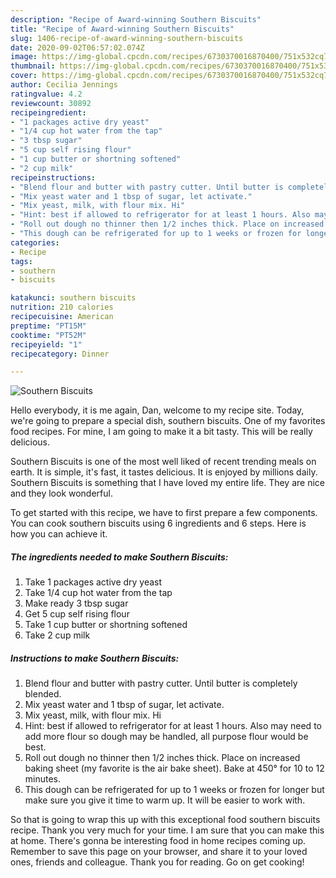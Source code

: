```yaml
---
description: "Recipe of Award-winning Southern Biscuits"
title: "Recipe of Award-winning Southern Biscuits"
slug: 1406-recipe-of-award-winning-southern-biscuits
date: 2020-09-02T06:57:02.074Z
image: https://img-global.cpcdn.com/recipes/6730370016870400/751x532cq70/southern-biscuits-recipe-main-photo.jpg
thumbnail: https://img-global.cpcdn.com/recipes/6730370016870400/751x532cq70/southern-biscuits-recipe-main-photo.jpg
cover: https://img-global.cpcdn.com/recipes/6730370016870400/751x532cq70/southern-biscuits-recipe-main-photo.jpg
author: Cecilia Jennings
ratingvalue: 4.2
reviewcount: 30892
recipeingredient:
- "1 packages active dry yeast"
- "1/4 cup hot water from the tap"
- "3 tbsp sugar"
- "5 cup self rising flour"
- "1 cup butter or shortning softened"
- "2 cup milk"
recipeinstructions:
- "Blend flour and butter with pastry cutter. Until butter is completely blended."
- "Mix yeast water and 1 tbsp of sugar, let activate."
- "Mix yeast, milk, with flour mix. Hi"
- "Hint: best if allowed to refrigerator for at least 1 hours. Also may need to add more flour so dough may be handled, all purpose flour would be best."
- "Roll out dough no thinner then 1/2 inches thick. Place on increased baking sheet (my favorite is the air bake sheet). Bake at 450° for 10 to 12 minutes."
- "This dough can be refrigerated for up to 1 weeks or frozen for longer but make sure you give it time to warm up. It will be easier to work with."
categories:
- Recipe
tags:
- southern
- biscuits

katakunci: southern biscuits 
nutrition: 210 calories
recipecuisine: American
preptime: "PT15M"
cooktime: "PT52M"
recipeyield: "1"
recipecategory: Dinner

---
```



![Southern Biscuits](https://img-global.cpcdn.com/recipes/6730370016870400/751x532cq70/southern-biscuits-recipe-main-photo.jpg)

Hello everybody, it is me again, Dan, welcome to my recipe site. Today, we're going to prepare a special dish, southern biscuits. One of my favorites food recipes. For mine, I am going to make it a bit tasty. This will be really delicious.

Southern Biscuits is one of the most well liked of recent trending meals on earth. It is simple, it's fast, it tastes delicious. It is enjoyed by millions daily. Southern Biscuits is something that I have loved my entire life. They are nice and they look wonderful.




To get started with this recipe, we have to first prepare a few components. You can cook southern biscuits using 6 ingredients and 6 steps. Here is how you can achieve it.

<!--inarticleads1-->

##### The ingredients needed to make Southern Biscuits:

1. Take 1 packages active dry yeast
1. Take 1/4 cup hot water from the tap
1. Make ready 3 tbsp sugar
1. Get 5 cup self rising flour
1. Take 1 cup butter or shortning softened
1. Take 2 cup milk




<!--inarticleads2-->

##### Instructions to make Southern Biscuits:

1. Blend flour and butter with pastry cutter. Until butter is completely blended.
1. Mix yeast water and 1 tbsp of sugar, let activate.
1. Mix yeast, milk, with flour mix. Hi
1. Hint: best if allowed to refrigerator for at least 1 hours. Also may need to add more flour so dough may be handled, all purpose flour would be best.
1. Roll out dough no thinner then 1/2 inches thick. Place on increased baking sheet (my favorite is the air bake sheet). Bake at 450° for 10 to 12 minutes.
1. This dough can be refrigerated for up to 1 weeks or frozen for longer but make sure you give it time to warm up. It will be easier to work with.




So that is going to wrap this up with this exceptional food southern biscuits recipe. Thank you very much for your time. I am sure that you can make this at home. There's gonna be interesting food in home recipes coming up. Remember to save this page on your browser, and share it to your loved ones, friends and colleague. Thank you for reading. Go on get cooking!
